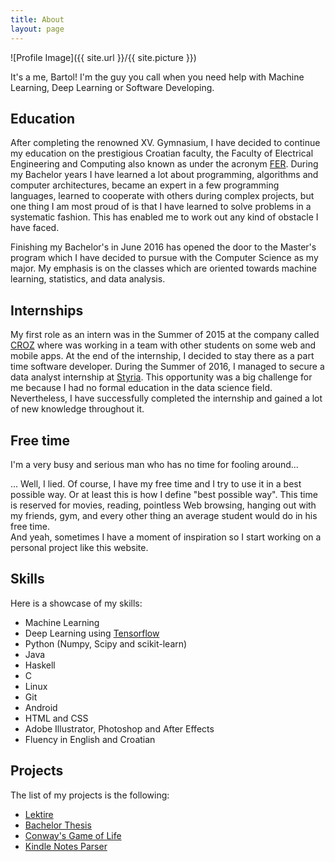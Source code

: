 ```yaml
---
title: About
layout: page
---
```

![Profile Image]({{ site.url }}/{{ site.picture }})

<p>It's a me, Bartol! I'm the guy you call when you need help with Machine Learning, 
Deep Learning or Software Developing.</p>

## Education
<p>After completing the renowned XV. Gymnasium, I
have decided to continue my education on the prestigious Croatian faculty, the
Faculty of Electrical Engineering and Computing also known as under the acronym
<a class="link" href="http://www.fer.unizg.hr/en">FER</a>. During my Bachelor years I have learned a lot about programming,
algorithms and computer architectures, became an expert in a few programming
languages, learned to cooperate with others during complex projects,
but one thing I am most proud of is that I have learned to solve
problems in a systematic fashion. This has enabled me to work out any kind of
obstacle I have faced.</p>
<p>Finishing my Bachelor's in June 2016 has opened the door to the Master's program
which I have decided to pursue with the Computer Science as my major.
My emphasis is on the classes which
are oriented towards machine learning, statistics, and data analysis.</p>

## Internships
<p>My first role as an intern was in the Summer of 2015 at the company called
<a class="link" href="http://croz.net/en/">CROZ</a> where
was working in a team with other students on some web
and mobile apps. At the end of the internship, I decided to stay there as a part
time software developer. During the Summer of 2016, I managed to secure a
data analyst internship at <a class="link" href="http://www.styria.com/en/">Styria</a>.
This opportunity was a big challenge for me because I had no formal education in the data
science field. Nevertheless, I have successfully
completed the internship and gained a lot of new knowledge throughout it.</p>


## Free time
<p>I'm a very busy and serious man who has no time for fooling around...</p>
<p>... Well, I lied. Of course, I have my free time and I try to use it in a best
possible way. Or at least this is how I define "best possible way". This time
is reserved for movies, reading, pointless Web browsing, hanging out with my
friends, gym, and every other thing an average student would do in his free time.
<br>And yeah, sometimes I have a moment of inspiration so I start working on a personal
project like this website.</p>

## Skills
Here is a showcase of my skills:
<ul class="skill-list">
	<li>Machine Learning</li>
	<li>Deep Learning using <a href="https://www.tensorflow.org/">Tensorflow</a></li>
	<li>Python (Numpy, Scipy and scikit-learn)</li>
	<li>Java</li>
	<li>Haskell</li>
	<li>C</li>
	<li>Linux</li>
	<li>Git</li>
	<li>Android</li>
	<li>HTML and CSS</li>
	<li>Adobe Illustrator, Photoshop and After Effects</li>
	<li>Fluency in English and Croatian</li>
</ul>

## Projects
The list of my projects is the following:
<ul class="skill-list">
    <li><a href="/lektire-app">Lektire</a></li>
    <li><a href="/bachelor-thesis">Bachelor Thesis</a></li>
    <li><a href="/conway">Conway's Game of Life</a></li>
    <li><a href="/kindle-parser">Kindle Notes Parser</a></li>
</ul>

